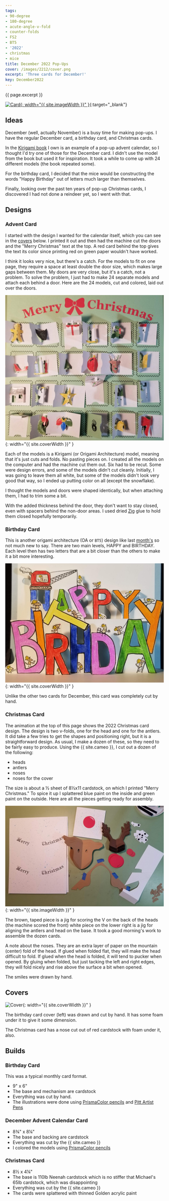 ```yaml
---
tags:
- 90-degree
- 180-degree
- acute-angle-v-fold
- counter-folds
- FS2
- BT5
- '2022'
- christmas
- mice
title: December 2022 Pop-Ups
cover: /images/2212/cover.png
excerpt: 'Three cards for December!'
key: December2022
---
```

{{ page.excerpt }}

[![Card]({{site.baseurl}}/images/2212/popup.gif){: width="{{ site.imageWidth }}" }](/images/2212/popup.gif "Click to replay in a new tab"){:target="_blank"}

## Ideas

December (well, actually November) is a busy time for making pop-ups. I have the regular December card, a birthday card, and Christmas cards.

In the [Kirigami book](/books.html#kirigami-the-art-of-3-dimensional-paper-cutting) I own is an example of a pop-up advent calendar, so I thought I'd try one of those for the December card. I didn't use the model from the book but used it for inspiration. It took a while to come up with 24 different models (the book repeated some).

For the birthday card, I decided that the mice would be constructing the words "Happy Birthday" out of letters much larger than themselves.

Finally, looking over the past ten years of pop-up Christmas cards, I discovered I had not done a reindeer yet, so I went with that.

## Designs

### Advent Card

I started with the design I wanted for the calendar itself, which you can see in the [covers](#covers) below. I printed it out and then had the machine cut the doors and the "Merry Christmas" text at the top. A red card behind the top gives the text its color since printing red on green paper wouldn't have worked.

I think it looks very nice, but there's a catch. For the models to fit on one page, they require a space at least double the door size, which makes large gaps between them. My doors are very close, but it's a catch, not a problem. To solve the problem, I just had to make 24 separate models and attach each behind a door. Here are the 24 models, cut and colored, laid out over the doors.

![preparing the advent calendar](/images/2212/advent-prep.jpg/){: width="{{ site.coverWidth }}" }

Each of the models is a Kirigami (or Origami Architecture) model, meaning that it's just cuts and folds. No pasting pieces on. I created all the models on the computer and had the machine cut them out. Six had to be recut. Some were design errors, and some of the models didn't cut cleanly. Initially, I was going to leave them all white, but some of the models didn't look very good that way, so I ended up putting color on all (except the snowflake).

I thought the models and doors were shaped identically, but when attaching them, I had to trim some a bit.

With the added thickness behind the door, they don't want to stay closed, even with spacers behind the non-door areas. I used dried [Zig](/supplies.html#zig-2-way-glue-stick) glue to hold them closed hopefully temporarily.

### Birthday Card

This is another origami architecture (OA or `BT5`) design like last [month's](/2022/10/29/november.html) so not much new to say. There are two main levels, HAPPY and BIRTHDAY. Each level then has two letters that are a bit closer than the others to make it a bit more interesting.

![birthday card](/images/2212/birthday.jpg){: width="{{ site.coverWidth }}" }

Unlike the other two cards for December, this card was completely cut by hand.

### Christmas Card

The animation at the top of this page shows the 2022 Christmas card design. The design is two v-folds, one for the head and one for the antlers. It did take a few tries to get the shapes and positioning right, but it is a straightforward design. As usual, I make a dozen of these, so they need to be fairly easy to produce. Using the {{ site.cameo }}, I cut out a dozen of the following:

- heads
- antlers
- noses
- noses for the cover

The size is about a &frac12; sheet of 8&frac12;x11 cardstock, on which I printed "Merry Christmas." To spice it up I splattered blue paint on the inside and green paint on the outside. Here are all the pieces getting ready for assembly.

![christmas card prep](/images/2212/xmas-prep.jpg){: width="{{ site.imageWidth }}" }

The brown, taped piece is a jig for scoring the V on the back of the heads (the machine scored the front) white piece on the lower right is a jig for aligning the antlers and head on the base. It took a good morning's work to assemble the dozen cards.

A note about the noses. They are an extra layer of paper on the mountain (center) fold of the head. If glued when folded flat, they will make the head difficult to fold. If glued when the head is folded, it will tend to pucker when opened. By gluing when folded, but just tacking the left and right edges, they will fold nicely and rise above the surface a bit when opened.

The smiles were drawn by hand.

## Covers

![Cover]({{site.baseurl}}{{page.cover}}){: width="{{ site.coverWidth }}" }

The birthday card cover (left) was drawn and cut by hand. It has some foam under it to give it some dimension.

The Christmas card has a nose cut out of red cardstock with foam under it, also.

## Builds

### Birthday Card

This was a typical monthly card format.

- 9" x 6"
- The base and mechanism are cardstock
- Everything was cut by hand.
- The illustrations were done using [PrismaColor pencils](/supplies.html#prismacolor-colored-pencils) and [Pitt Artist Pens](/supplies.html#faber-castell-pitt-artist-pens)

### December Advent Calendar Card

- 8&frac34;" x 8&frac14;"
- The base and backing are cardstock
- Everything was cut by the {{ site.cameo }}
- I colored the models using [PrismaColor pencils](/supplies.html#prismacolor-colored-pencils)

### Christmas Card

- 8&frac12; x 4&frac14;"
- The base is 110lb Neenah cardstock which is no stiffer that Michael's 65lb cardstock, which was disappointing
- Everything was cut by the {{ site.cameo }}
- The cards were splattered with thinned Golden acrylic paint
